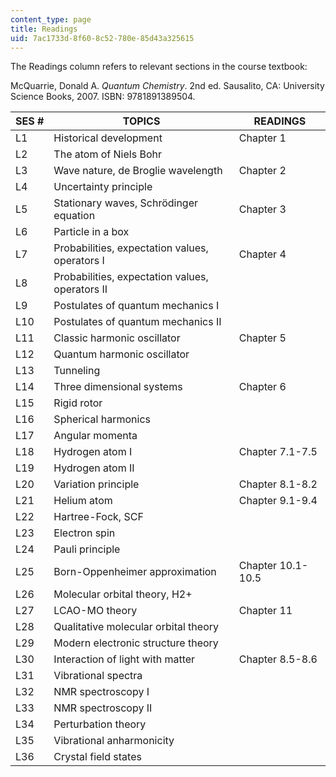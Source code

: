```yaml
---
content_type: page
title: Readings
uid: 7ac1733d-8f60-8c52-780e-85d43a325615
---
```


The Readings column refers to relevant sections in the course textbook:

McQuarrie, Donald A. _Quantum Chemistry_. 2nd ed. Sausalito, CA: University Science Books, 2007. ISBN: 9781891389504.

| SES # | TOPICS | READINGS |
| --- | --- | --- |
| L1 | Historical development | Chapter 1 |
| L2 | The atom of Niels Bohr |  |
| L3 | Wave nature, de Broglie wavelength | Chapter 2 |
| L4 | Uncertainty principle |  |
| L5 | Stationary waves, Schrödinger equation | Chapter 3 |
| L6 | Particle in a box |  |
| L7 | Probabilities, expectation values, operators I | Chapter 4 |
| L8 | Probabilities, expectation values, operators II |  |
| L9 | Postulates of quantum mechanics I |  |
| L10 | Postulates of quantum mechanics II |  |
| L11 | Classic harmonic oscillator | Chapter 5 |
| L12 | Quantum harmonic oscillator |  |
| L13 | Tunneling |  |
| L14 | Three dimensional systems | Chapter 6 |
| L15 | Rigid rotor |  |
| L16 | Spherical harmonics |  |
| L17 | Angular momenta |  |
| L18 | Hydrogen atom I | Chapter 7.1-7.5 |
| L19 | Hydrogen atom II |  |
| L20 | Variation principle | Chapter 8.1-8.2 |
| L21 | Helium atom | Chapter 9.1-9.4 |
| L22 | Hartree-Fock, SCF |  |
| L23 | Electron spin |  |
| L24 | Pauli principle |  |
| L25 | Born-Oppenheimer approximation | Chapter 10.1-10.5 |
| L26 | Molecular orbital theory, H2+ |  |
| L27 | LCAO-MO theory | Chapter 11 |
| L28 | Qualitative molecular orbital theory |  |
| L29 | Modern electronic structure theory |  |
| L30 | Interaction of light with matter | Chapter 8.5-8.6 |
| L31 | Vibrational spectra |  |
| L32 | NMR spectroscopy I |  |
| L33 | NMR spectroscopy II |  |
| L34 | Perturbation theory |  |
| L35 | Vibrational anharmonicity |  |
| L36 | Crystal field states |